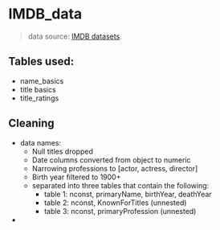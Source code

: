 # IMDB_data
> data source: [IMDB datasets](https://developer.imdb.com/non-commercial-datasets/).
## Tables used:
+ name_basics
+ title basics
+ title_ratings

## Cleaning
+ data names:
  - Null titles dropped
  - Date columns converted from object to numeric
  - Narrowing professions to [actor, actress, director]
  - Birth year filtered to 1900+
  - separated into three tables that contain the following:
      - table 1: nconst, primaryName, birthYear, deathYear
      - table 2: nconst, KnownForTitles (unnested)
      - table 3: nconst, primaryProfession (unnested)
+ 
### 
